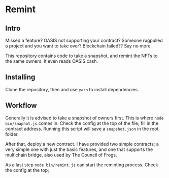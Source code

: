 # Remint
## Intro
Missed a feature? OASIS not supporting your contract? Someone rugpulled a project and you want to take over? Blockchain failed?? Say no more.

This repository contains code to take a snapshot, and remint the NFTs to the same owners. It even reads OASIS.cash.

## Installing
Clone the repository, then and use ``yarn`` to install dependencies.

## Workflow
Generally it is advised to take a snapshot of owners first. This is where ``node bin/snaphot.js`` comes in. Check the config at the top of the file; fill in the contract address. Running this script will save a ``snapshot.json`` in the root folder.

After that, deploy a new contract. I have provided two simple contracts; a very simple one with just the basic features, and one that supports the multichain bridge, also used by The Council of Frogs.

As a last step ``node bin/remint.js`` can start the reminting process. Check the config at the top; 
